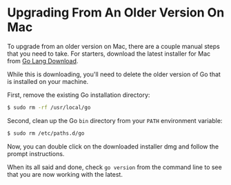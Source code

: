 # Upgrading From An Older Version On Mac

To upgrade from an older version on Mac, there are a couple manual steps
that you need to take. For starters, download the latest installer for Mac
from [Go Lang Download](https://golang.org/dl/).

While this is downloading, you'll need to delete the older version of Go
that is installed on your machine.

First, remove the existing Go installation directory:

```bash
$ sudo rm -rf /usr/local/go
```

Second, clean up the Go `bin` directory from your `PATH` environment
variable:

```bash
$ sudo rm /etc/paths.d/go
```

Now, you can double click on the downloaded installer dmg and follow the
prompt instructions.

When its all said and done, check `go version` from the command line to see
that you are now working with the latest.
